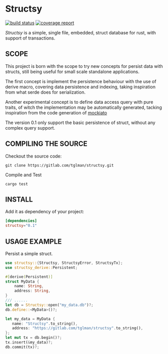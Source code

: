 # Structsy
[![build status](https://gitlab.com/tglman/structsy/badges/master/build.svg)](https://gitlab.com/tglman/structsy/commits/master)
[![coverage report](https://gitlab.com/tglman/structsy/badges/master/coverage.svg)](https://gitlab.com/tglman/structsy/commits/master)



*Structsy* is a simple, single file, embedded, struct database for rust, with support of transactions.

## SCOPE

This project is born with the scope to try new concepts for persist data with structs, 
still being useful for small scale standalone applications.

The first concept is implement the persistence behaviour with the use of derive macro, covering data persistence and indexing, taking inspiration from what serde does for serialization.
  
Another experimental concept is to define data access query with pure traits, of witch the implementation may be automatically generated, tacking inspiration from the code generation of [mockiato](https://github.com/mockiato/mockiato)

The version 0.1 only support the basic persistence of struct, without any complex query support.

## COMPILING THE SOURCE 

Checkout the source code:

```
git clone https://gitlab.com/tglman/structsy.git
```


Compile and Test

``` 
cargo test 
```


## INSTALL

Add it as dependency of your project:

```toml
[dependencies]
structsy="0.1"
```

## USAGE EXAMPLE 

Persist a simple struct.

```rust
use structsy::{Structsy, StructsyError, StructsyTx};
use structsy_derive::Persistent;

#[derive(Persistent)]
struct MyData {
    name: String,
    address: String,
}
/// ......
let db = Structsy::open("my_data.db")?;
db.define::<MyData>()?;

let my_data = MyData {
   name: "Structsy".to_string(),
   address: "https://gitlab.com/tglman/structsy".to_string(),
};
let mut tx = db.begin()?;
tx.insert(&my_data)?;
db.commit(tx)?;
```




